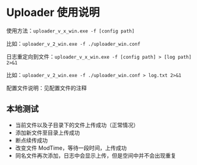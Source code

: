 # Uploader 使用说明
使用方法：`uploader_v_x_win.exe -f [config path]`

比如：`uploader_v_2_win.exe -f ./uploader_win.conf`

日志重定向到文件：`uploader_v_x_win.exe -f [config path] > [log path] 2>&1`

比如：`uploader_v_2_win.exe -f ./uploader_win.conf > log.txt 2>&1`

配置文件说明：见配置文件的注释

## 本地测试
- 当前文件以及子目录下的文件上传成功（正常情况）
- 添加新文件至目录上传成功
- 断点续传成功
- 改变文件 ModTime，等待一段时间，上传成功
- 同名文件再次添加，日志中会显示上传，但是空间中并不会出现重复




